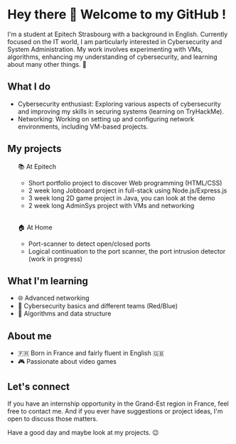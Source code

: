 <h1> Hey there 👋 Welcome to my GitHub ! </h1> 

<p>I'm a student at Epitech Strasbourg with a background in English. Currently focused on the IT world, I am particularly interested in Cybersecurity and System Administration. My work involves experimenting with VMs, algorithms, enhancing my understanding of cybersecurity, and learning about many other things. 🔐</p>

## What I do ##

<ul>
   <li> Cybersecurity enthusiast: Exploring various aspects of cybersecurity and improving my skills in securing systems (learning on TryHackMe).</li> 
  <li> Networking: Working on setting up and configuring network environments, including VM-based projects.</li> 
</ul>


## My projects ##

<ul>
  <p>📚 At Epitech</p>
    <ul>
      <li>Short portfolio project to discover Web programming (HTML/CSS)</li>
      <li>2 week long Jobboard project in full-stack using Node.js/Express.js</li>
      <li>3 week long 2D game project in Java, you can look at the demo</li>
      <li>2 week long AdminSys project with VMs and networking</li>
    </ul> <br>
  <p>🏠 At Home</p>
    <ul>
      <li>Port-scanner to detect open/closed ports </li>
      <li>Logical continuation to the port scanner, the port intrusion detector (work in progress)</li>
    </ul>
</ul>

## What I'm learning ##

<ul>
  <li>🌐 Advanced networking</li>
  <li>🔐 Cybersecurity basics and different teams (Red/Blue)</li>
  <li>🧠 Algorithms and data structure</li>
</ul>

## About me ##

<ul>
  <li>🇫🇷 Born in France and fairly fluent in English 🇬🇧</li>
  <li>🎮 Passionate about video games</li>
</ul>

## Let's connect ##

<p>If you have an internship opportunity in the Grand-Est region in France, feel free to contact me. And if you ever have suggestions or project ideas, I'm open to discuss those matters.</p>
<p>Have a good day and maybe look at my projects. 😉</p>

<!--
**Alexandre-Hein/Alexandre-Hein** is a ✨ _special_ ✨ repository because its `README.md` (this file) appears on your GitHub profile.

Here are some ideas to get you started:

- 🔭 I’m currently working on ...
- 🌱 I’m currently learning ...
- 👯 I’m looking to collaborate on ...
- 🤔 I’m looking for help with ...
- 💬 Ask me about ...
- 📫 How to reach me: ...
- 😄 Pronouns: ...
- ⚡ Fun fact: ...
-->
